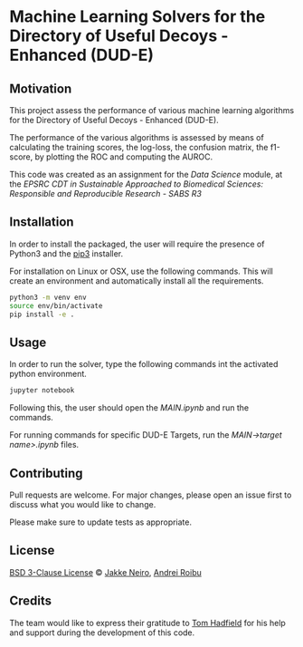 # Machine Learning Solvers for the Directory of Useful Decoys - Enhanced (DUD-E) 

## Motivation
This project assess the performance of various machine learning algorithms for the Directory of Useful Decoys - Enhanced (DUD-E).

The performance of the various algorithms is assessed by means of calculating the training scores, the log-loss, the confusion matrix, the f1-score, by plotting the ROC and computing the AUROC.

This code was created as an assignment for the _Data Science_ module, at the _EPSRC CDT in Sustainable Approached to Biomedical Sciences: Responsible and Reproducible Research - SABS R3_

## Installation
In order to install the packaged, the user will require the presence of Python3 and the [pip3](https://pip.pypa.io/en/stable/) installer. 

For installation on Linux or OSX, use the following commands. This will create an environment and automatically install all the requirements.

```bash
python3 -m venv env
source env/bin/activate
pip install -e .
```

## Usage
In order to run the solver, type the following commands int the activated python environment. 

```python
jupyter notebook
```

Following this, the user should open the *_MAIN.ipynb_* and run the commands. 

For running commands for specific DUD-E Targets, run the *_MAIN->target name>.ipynb_* files.


## Contributing
Pull requests are welcome. For major changes, please open an issue first to discuss what you would like to change.

Please make sure to update tests as appropriate.

## License
[BSD 3-Clause License](https://opensource.org/licenses/BSD-3-Clause) © [Jakke Neiro](https://github.com/jakke-neiro), [Andrei Roibu](https://github.com/AndreiRoibu)


## Credits
The team would like to express their gratitude to [Tom Hadfield](http://users.ox.ac.uk/~exet4511/) for his help and support during the development of this code.

